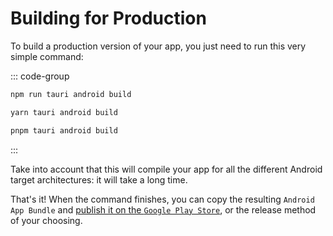 # Building for Production

To build a production version of your app, you just need to run this very simple command:

::: code-group
```bash [npm]
npm run tauri android build
```

```bash [yarn]
yarn tauri android build
```

```bash [pnpm]
pnpm tauri android build
```
:::

Take into account that this will compile your app for all the different Android target architectures: it will take a long time.

That's it! When the command finishes, you can copy the resulting `Android App Bundle` and [publish it on the `Google Play Store`](https://developer.android.com/studio/publish), or the release method of your choosing.
